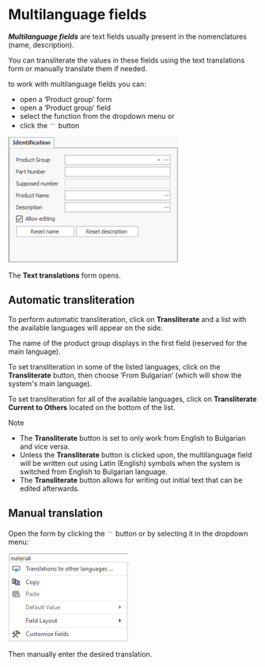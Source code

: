 # Multilanguage fields 

***Multilanguage fields*** are text fields usually present in the nomenclatures (name, description). 

You can transliterate the values in these fields using the text translations form or manually translate them if needed.

to work with multilanguage fields you can:

- open a ‘Product group’ form
- open a ‘Product group’ field
- select the function from the dropdown menu or
- click the ![…](pictures/dots.png)  button

![Identificator](pictures/identificator.png)

The <b>Text translations</b> form opens.

## Automatic transliteration
 
To perform automatic transliteration, click on <b>Transliterate</b> and a list with the available languages will appear on the side.

The name of the product group displays in the first field (reserved for the main language).

To set transliteration in some of the listed languages, click on the <b>Transliterate</b> button, then choose ‘From Bulgarian’ (which will show the system's main language).
  
To set transliteration for all of the available languages, click on <b>Transliterate Current to Others</b> located on the bottom of the list.

> [!Note]
>  - The <b>Transliterate</b> button is set to only work from English to Bulgarian and vice versa. 
>  - Unless the <b>Transliterate</b> button is clicked upon, the multilanguage field will be written out using Latin (English) symbols when the system is switched from English to Bulgarian language. 
>  - The <b>Transliterate</b> button allows for writing out initial text that can be edited afterwards.

## Manual translation

Open the form by clicking the ![…](pictures/dots.png) button or by selecting it in the dropdown menu:

![Dropdown menu](pictures/dd-menut.png) 

Then manually enter the desired translation.
